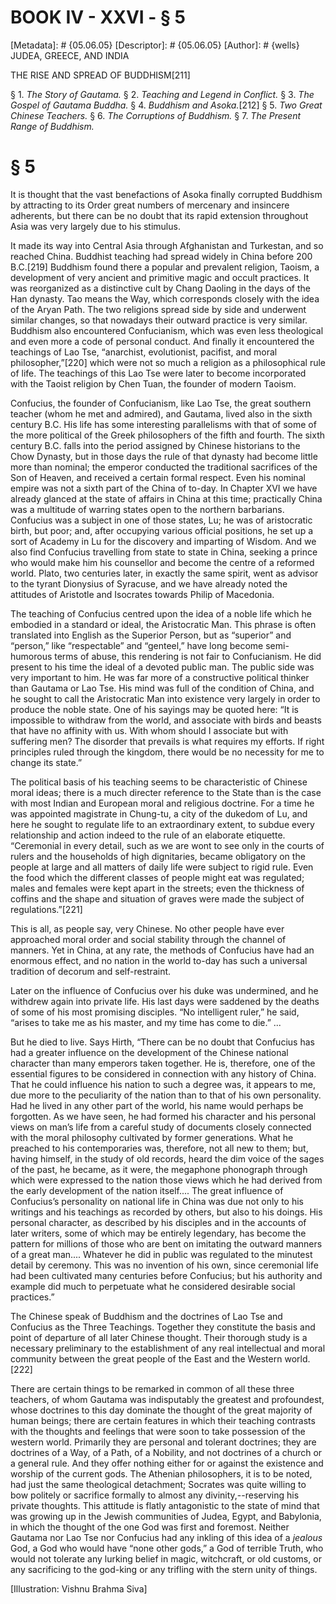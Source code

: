 # BOOK IV - XXVI - § 5
[Metadata]: # {05.06.05}
[Descriptor]: # {05.06.05}
[Author]: # {wells}
JUDEA, GREECE, AND INDIA

THE RISE AND SPREAD OF BUDDHISM[211]

§ 1. _The Story of Gautama._ § 2. _Teaching and Legend in      Conflict._
§ 3. _The Gospel of Gautama Buddha._ § 4. _Buddhism and      Asoka._[212] § 5.
_Two Great Chinese Teachers._ § 6. _The      Corruptions of Buddhism._ § 7.
_The Present Range of Buddhism._

# § 5
It is thought that the vast benefactions of Asoka finally corrupted Buddhism by
attracting to its Order great numbers of mercenary and insincere adherents, but
there can be no doubt that its rapid extension throughout Asia was very largely
due to his stimulus.

It made its way into Central Asia through Afghanistan and Turkestan, and so
reached China. Buddhist teaching had spread widely in China before 200
B.C.[219] Buddhism found there a popular and prevalent religion, Taoism, a
development of very ancient and primitive magic and occult practices. It was
reorganized as a distinctive cult by Chang Daoling in the days of the Han
dynasty. Tao means the Way, which corresponds closely with the idea of the
Aryan Path. The two religions spread side by side and underwent similar
changes, so that nowadays their outward practice is very similar. Buddhism also
encountered Confucianism, which was even less theological and even more a code
of personal conduct. And finally it encountered the teachings of Lao Tse,
“anarchist, evolutionist, pacifist, and moral philosopher,”[220] which were not
so much a religion as a philosophical rule of life. The teachings of this Lao
Tse were later to become incorporated with the Taoist religion by Chen Tuan,
the founder of modern Taoism.

Confucius, the founder of Confucianism, like Lao Tse, the great southern
teacher (whom he met and admired), and Gautama, lived also in the sixth century
B.C. His life has some interesting parallelisms with that of some of the more
political of the Greek philosophers of the fifth and fourth. The sixth century
B.C. falls into the period assigned by Chinese historians to the Chow Dynasty,
but in those days the rule of that dynasty had become little more than nominal;
the emperor conducted the traditional sacrifices of the Son of Heaven, and
received a certain formal respect. Even his nominal empire was not a sixth part
of the China of to-day. In Chapter XVI we have already glanced at the state of
affairs in China at this time; practically China was a multitude of warring
states open to the northern barbarians. Confucius was a subject in one of those
states, Lu; he was of aristocratic birth, but poor; and, after occupying
various official positions, he set up a sort of Academy in Lu for the discovery
and imparting of Wisdom. And we also find Confucius travelling from state to
state in China, seeking a prince who would make him his counsellor and become
the centre of a reformed world. Plato, two centuries later, in exactly the same
spirit, went as advisor to the tyrant Dionysius of Syracuse, and we have
already noted the attitudes of Aristotle and Isocrates towards Philip of
Macedonia.

The teaching of Confucius centred upon the idea of a noble life which he
embodied in a standard or ideal, the Aristocratic Man. This phrase is often
translated into English as the Superior Person, but as “superior” and “person,”
like “respectable” and “genteel,” have long become semi-humorous terms of
abuse, this rendering is not fair to Confucianism. He did present to his time
the ideal of a devoted public man. The public side was very important to him.
He was far more of a constructive political thinker than Gautama or Lao Tse.
His mind was full of the condition of China, and he sought to call the
Aristocratic Man into existence very largely in order to produce the noble
state. One of his sayings may be quoted here: “It is impossible to withdraw
from the world, and associate with birds and beasts that have no affinity with
us. With whom should I associate but with suffering men? The disorder that
prevails is what requires my efforts. If right principles ruled through the
kingdom, there would be no necessity for me to change its state.”

The political basis of his teaching seems to be characteristic of Chinese moral
ideas; there is a much directer reference to the State than is the case with
most Indian and European moral and religious doctrine. For a time he was
appointed magistrate in Chung-tu, a city of the dukedom of Lu, and here he
sought to regulate life to an extraordinary extent, to subdue every
relationship and action indeed to the rule of an elaborate etiquette.
“Ceremonial in every detail, such as we are wont to see only in the courts of
rulers and the households of high dignitaries, became obligatory on the people
at large and all matters of daily life were subject to rigid rule. Even the
food which the different classes of people might eat was regulated; males and
females were kept apart in the streets; even the thickness of coffins and the
shape and situation of graves were made the subject of regulations.”[221]

This is all, as people say, very Chinese. No other people have ever approached
moral order and social stability through the channel of manners. Yet in China,
at any rate, the methods of Confucius have had an enormous effect, and no
nation in the world to-day has such a universal tradition of decorum and
self-restraint.

Later on the influence of Confucius over his duke was undermined, and he
withdrew again into private life. His last days were saddened by the deaths of
some of his most promising disciples. “No intelligent ruler,” he said, “arises
to take me as his master, and my time has come to die.” ...

But he died to live. Says Hirth, “There can be no doubt that Confucius has had
a greater influence on the development of the Chinese national character than
many emperors taken together. He is, therefore, one of the essential figures to
be considered in connection with any history of China. That he could influence
his nation to such a degree was, it appears to me, due more to the peculiarity
of the nation than to that of his own personality. Had he lived in any other
part of the world, his name would perhaps be forgotten. As we have seen, he had
formed his character and his personal views on man’s life from a careful study
of documents closely connected with the moral philosophy cultivated by former
generations. What he preached to his contemporaries was, therefore, not all new
to them; but, having himself, in the study of old records, heard the dim voice
of the sages of the past, he became, as it were, the megaphone phonograph
through which were expressed to the nation those views which he had derived
from the early development of the nation itself.... The great influence of
Confucius’s personality on national life in China was due not only to his
writings and his teachings as recorded by others, but also to his doings. His
personal character, as described by his disciples and in the accounts of later
writers, some of which may be entirely legendary, has become the pattern for
millions of those who are bent on imitating the outward manners of a great
man.... Whatever he did in public was regulated to the minutest detail by
ceremony. This was no invention of his own, since ceremonial life had been
cultivated many centuries before Confucius; but his authority and example did
much to perpetuate what he considered desirable social practices.”

The Chinese speak of Buddhism and the doctrines of Lao Tse and Confucius as the
Three Teachings. Together they constitute the basis and point of departure of
all later Chinese thought. Their thorough study is a necessary preliminary to
the establishment of any real intellectual and moral community between the
great people of the East and the Western world.[222]

There are certain things to be remarked in common of all these three teachers,
of whom Gautama was indisputably the greatest and profoundest, whose doctrines
to this day dominate the thought of the great majority of human beings; there
are certain features in which their teaching contrasts with the thoughts and
feelings that were soon to take possession of the western world. Primarily they
are personal and tolerant doctrines; they are doctrines of a Way, of a Path, of
a Nobility, and not doctrines of a church or a general rule. And they offer
nothing either for or against the existence and worship of the current gods.
The Athenian philosophers, it is to be noted, had just the same theological
detachment; Socrates was quite willing to bow politely or sacrifice formally to
almost any divinity,--reserving his private thoughts. This attitude is flatly
antagonistic to the state of mind that was growing up in the Jewish communities
of Judea, Egypt, and Babylonia, in which the thought of the one God was first
and foremost. Neither Gautama nor Lao Tse nor Confucius had any inkling of this
idea of a _jealous_ God, a God who would have “none other gods,” a God of
terrible Truth, who would not tolerate any lurking belief in magic, witchcraft,
or old customs, or any sacrificing to the god-king or any trifling with the
stern unity of things.

[Illustration: Vishnu Brahma Siva]

